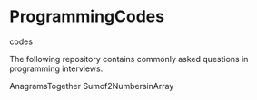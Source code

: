 ProgrammingCodes
================

codes

The following repository contains commonly asked questions in programming interviews.

AnagramsTogether
Sumof2NumbersinArray
